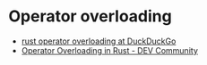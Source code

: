 # Operator overloading

- [rust operator overloading at DuckDuckGo](https://duckduckgo.com/?t=canonical&q=rust+operator+overloading&atb=v204-1&ia=web)
- [Operator Overloading in Rust - DEV Community](https://dev.to/elasticrash/operator-overloading-in-rust-3kpa)
